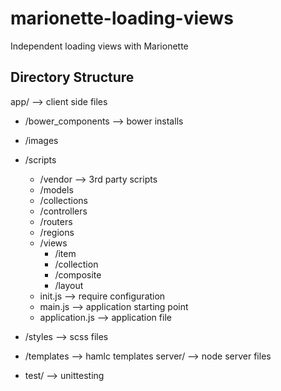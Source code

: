 marionette-loading-views
========================

Independent loading views with Marionette


Directory Structure 
--------------------
app/ --> client side files

- /bower_components --> bower installs
- /images
- /scripts

  - /vendor --> 3rd party scripts
  - /models
  - /collections
  - /controllers
  - /routers
  - /regions
  - /views
    - /item
    - /collection
    - /composite
    - /layout
  - init.js --> require configuration
  - main.js --> application starting point
  - application.js --> application file
- /styles --> scss files

- /templates --> hamlc templates
server/ --> node server files

- test/ --> unittesting
